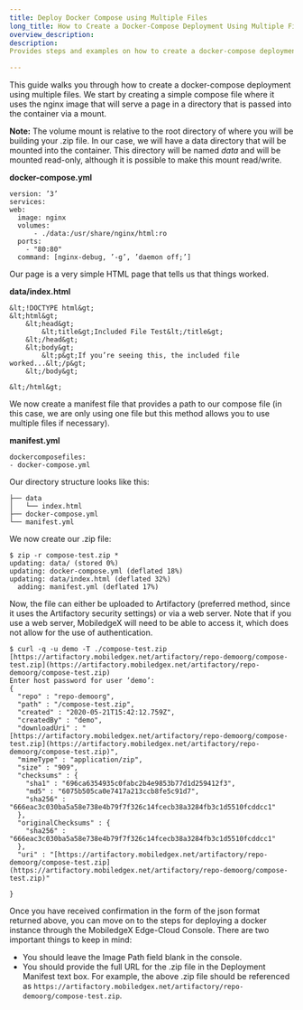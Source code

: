 ```yaml
---
title: Deploy Docker Compose using Multiple Files
long_title: How to Create a Docker-Compose Deployment Using Multiple Files
overview_description:
description:
Provides steps and examples on how to create a docker-compose deployment.

---
```


This guide walks you through how to create a docker-compose deployment using multiple files. We start by creating a simple compose file where it uses the nginx image that will serve a page in a directory that is passed into the container via a mount.

**Note:** The volume mount is relative to the root directory of where you will be building your .zip file. In our case, we will have a data directory that will be mounted into the container. This directory will be named *data* and will be mounted read-only, although it is possible to make this mount read/write.

**docker-compose.yml**

```
version: ’3’
services:
web:
  image: nginx
  volumes:
      - ./data:/usr/share/nginx/html:ro
  ports:
    - "80:80"
  command: [nginx-debug, ’-g’, ’daemon off;’]

```

Our page is a very simple HTML page that tells us that things worked.

**data/index.html**

```
&lt;!DOCTYPE html&gt;
&lt;html&gt;
    &lt;head&gt;
        &lt;title&gt;Included File Test&lt;/title&gt;
    &lt;/head&gt;
    &lt;body&gt;
        &lt;p&gt;If you’re seeing this, the included file worked...&lt;/p&gt;
    &lt;/body&gt;

&lt;/html&gt;

```

We now create a manifest file that provides a path to our compose file (in this case, we are only using one file but this method allows you to use multiple files if necessary).

**manifest.yml**

```
dockercomposefiles:
- docker-compose.yml

```

Our directory structure looks like this:

```
├── data
│   └── index.html
├── docker-compose.yml
└── manifest.yml

```

We now create our .zip file:

```
$ zip -r compose-test.zip *
updating: data/ (stored 0%)
updating: docker-compose.yml (deflated 18%)
updating: data/index.html (deflated 32%)
  adding: manifest.yml (deflated 17%)

```

Now, the file can either be uploaded to Artifactory (preferred method, since it uses the Artifactory security settings) or via a web server. Note that if you use a web server, MobiledgeX will need to be able to access it, which does not allow for the use of authentication.

```
$ curl -q -u demo -T ./compose-test.zip [https://artifactory.mobiledgex.net/artifactory/repo-demoorg/compose-test.zip](https://artifactory.mobiledgex.net/artifactory/repo-demoorg/compose-test.zip)
Enter host password for user ’demo’:
{
  "repo" : "repo-demoorg",
  "path" : "/compose-test.zip",
  "created" : "2020-05-21T15:42:12.759Z",
  "createdBy" : "demo",
  "downloadUri" : "[https://artifactory.mobiledgex.net/artifactory/repo-demoorg/compose-test.zip](https://artifactory.mobiledgex.net/artifactory/repo-demoorg/compose-test.zip)",
  "mimeType" : "application/zip",
  "size" : "909",
  "checksums" : {
    "sha1" : "696ca6354935c0fabc2b4e9853b77d1d259412f3",
    "md5" : "6075b505ca0e7417a213ccb8fe5c91d7",
    "sha256" : "666eac3c030ba5a58e738e4b79f7f326c14fcecb38a3284fb3c1d5510fcddcc1"
  },
  "originalChecksums" : {
    "sha256" : "666eac3c030ba5a58e738e4b79f7f326c14fcecb38a3284fb3c1d5510fcddcc1"
  },
  "uri" : "[https://artifactory.mobiledgex.net/artifactory/repo-demoorg/compose-test.zip](https://artifactory.mobiledgex.net/artifactory/repo-demoorg/compose-test.zip)"

}

```

Once you have received confirmation in the form of the json format returned above, you can move on to the steps for deploying a docker instance through the MobiledgeX Edge-Cloud Console. There are two important things to keep in mind:

- You should leave the Image Path field blank in the console.
- You should provide the full URL for the .zip file in the Deployment Manifest text box. For example, the above .zip file should be referenced as `https://artifactory.mobiledgex.net/artifactory/repo-demoorg/compose-test.zip`.

